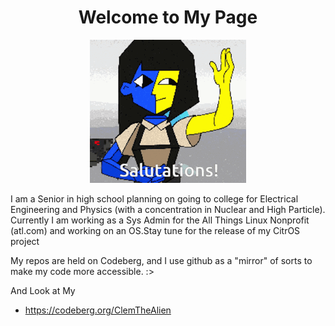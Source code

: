 <div align="center" class="section-heading">
    <h1>
     Welcome to My Page
    </h1>
     <p>
    <img src="/assets/ena_welcome.gif" alt="Ena Welcomes You"/>
     </p>
</div>

I am a Senior in high school planning on going to college for Electrical Engineering and Physics (with a concentration in Nuclear and High Particle). Currently I am working as a Sys Admin for the All Things Linux Nonprofit (atl.com) and working on an OS.Stay tune for the release of my CitrOS project

My repos are held on Codeberg, and I use github as a "mirror" of sorts to make my code more accessible. :>

And Look at My
- https://codeberg.org/ClemTheAlien
